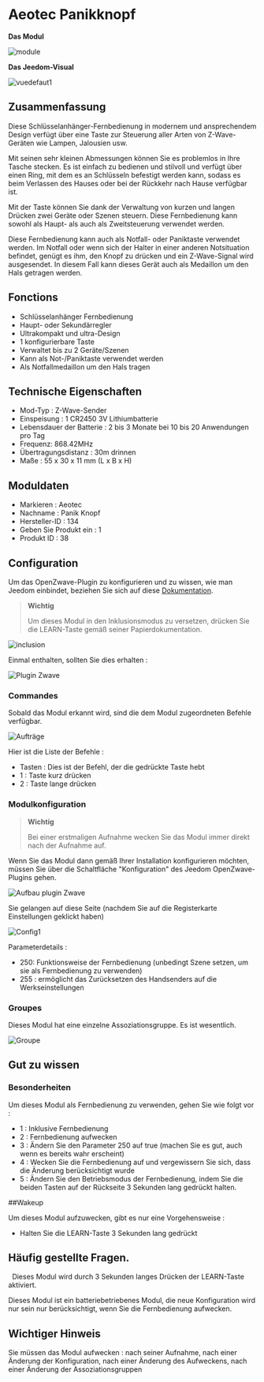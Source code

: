 # Aeotec Panikknopf

**Das Modul**

![module](images/aeotec.panicbutton/module.jpg)

**Das Jeedom-Visual**

![vuedefaut1](images/aeotec.panicbutton/vuedefaut1.jpg)

## Zusammenfassung

Diese Schlüsselanhänger-Fernbedienung in modernem und ansprechendem Design verfügt über eine Taste zur Steuerung aller Arten von Z-Wave-Geräten wie Lampen, Jalousien usw.

Mit seinen sehr kleinen Abmessungen können Sie es problemlos in Ihre Tasche stecken. Es ist einfach zu bedienen und stilvoll und verfügt über einen Ring, mit dem es an Schlüsseln befestigt werden kann, sodass es beim Verlassen des Hauses oder bei der Rückkehr nach Hause verfügbar ist.

Mit der Taste können Sie dank der Verwaltung von kurzen und langen Drücken zwei Geräte oder Szenen steuern. Diese Fernbedienung kann sowohl als Haupt- als auch als Zweitsteuerung verwendet werden.

Diese Fernbedienung kann auch als Notfall- oder Paniktaste verwendet werden. Im Notfall oder wenn sich der Halter in einer anderen Notsituation befindet, genügt es ihm, den Knopf zu drücken und ein Z-Wave-Signal wird ausgesendet. In diesem Fall kann dieses Gerät auch als Medaillon um den Hals getragen werden.

## Fonctions

-   Schlüsselanhänger Fernbedienung
-   Haupt- oder Sekundärregler
-   Ultrakompakt und ultra-Design
-   1 konfigurierbare Taste
-   Verwaltet bis zu 2 Geräte/Szenen
-   Kann als Not-/Paniktaste verwendet werden
-   Als Notfallmedaillon um den Hals tragen

## Technische Eigenschaften

-   Mod-Typ : Z-Wave-Sender
-   Einspeisung : 1 CR2450 3V Lithiumbatterie
-   Lebensdauer der Batterie : 2 bis 3 Monate bei 10 bis 20 Anwendungen pro Tag
-   Frequenz: 868.42MHz
-   Übertragungsdistanz : 30m drinnen
-   Maße : 55 x 30 x 11 mm (L x B x H)

## Moduldaten

-   Markieren : Aeotec
-   Nachname : Panik Knopf
-   Hersteller-ID : 134
-   Geben Sie Produkt ein : 1
-   Produkt ID : 38

## Configuration

Um das OpenZwave-Plugin zu konfigurieren und zu wissen, wie man Jeedom einbindet, beziehen Sie sich auf diese [Dokumentation](https://doc.jeedom.com/de_DE/plugins/automation%20protocol/openzwave/).

> **Wichtig**
>
> Um dieses Modul in den Inklusionsmodus zu versetzen, drücken Sie die LEARN-Taste gemäß seiner Papierdokumentation.

![inclusion](images/aeotec.panicbutton/inclusion.jpg)

Einmal enthalten, sollten Sie dies erhalten :

![Plugin Zwave](images/aeotec.panicbutton/information.jpg)

### Commandes

Sobald das Modul erkannt wird, sind die dem Modul zugeordneten Befehle verfügbar.

![Aufträge](images/aeotec.panicbutton/commandes.jpg)

Hier ist die Liste der Befehle :

-   Tasten : Dies ist der Befehl, der die gedrückte Taste hebt
  - 1 : Taste kurz drücken
  - 2 : Taste lange drücken

### Modulkonfiguration

> **Wichtig**
>
> Bei einer erstmaligen Aufnahme wecken Sie das Modul immer direkt nach der Aufnahme auf.

Wenn Sie das Modul dann gemäß Ihrer Installation konfigurieren möchten, müssen Sie über die Schaltfläche "Konfiguration" des Jeedom OpenZwave-Plugins gehen.

![Aufbau plugin Zwave](images/plugin/bouton_configuration.jpg)

Sie gelangen auf diese Seite (nachdem Sie auf die Registerkarte Einstellungen geklickt haben)

![Config1](images/aeotec.panicbutton/config1.jpg)

Parameterdetails :

-   250: Funktionsweise der Fernbedienung (unbedingt Szene setzen, um sie als Fernbedienung zu verwenden)
-   255 : ermöglicht das Zurücksetzen des Handsenders auf die Werkseinstellungen

### Groupes

Dieses Modul hat eine einzelne Assoziationsgruppe. Es ist wesentlich.

![Groupe](images/aeotec.panicbutton/groupe.jpg)

## Gut zu wissen

### Besonderheiten

Um dieses Modul als Fernbedienung zu verwenden, gehen Sie wie folgt vor :

-   1 : Inklusive Fernbedienung
-   2 : Fernbedienung aufwecken
-   3 : Ändern Sie den Parameter 250 auf true (machen Sie es gut, auch wenn es bereits wahr erscheint)
-   4 : Wecken Sie die Fernbedienung auf und vergewissern Sie sich, dass die Änderung berücksichtigt wurde
-   5 : Ändern Sie den Betriebsmodus der Fernbedienung, indem Sie die beiden Tasten auf der Rückseite 3 Sekunden lang gedrückt halten.

##Wakeup

Um dieses Modul aufzuwecken, gibt es nur eine Vorgehensweise :

-   Halten Sie die LEARN-Taste 3 Sekunden lang gedrückt

## Häufig gestellte Fragen.
 
Dieses Modul wird durch 3 Sekunden langes Drücken der LEARN-Taste aktiviert.

Dieses Modul ist ein batteriebetriebenes Modul, die neue Konfiguration wird nur sein
nur berücksichtigt, wenn Sie die Fernbedienung aufwecken.

## Wichtiger Hinweis

Sie müssen das Modul aufwecken : nach seiner Aufnahme, nach einer Änderung der Konfiguration, nach einer Änderung des Aufweckens, nach einer Änderung der Assoziationsgruppen
